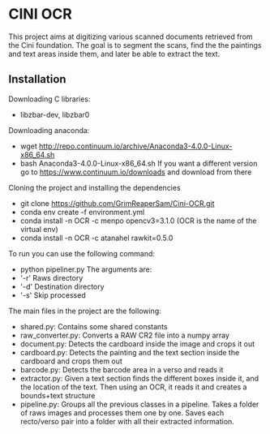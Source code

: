 CINI OCR
========

This project aims at digitizing various scanned documents retrieved from the Cini foundation.
The goal is to segment the scans, find the the paintings and text areas inside them, and later be able to extract the text.

Installation
------------

Downloading C libraries: 
 * libzbar-dev, libzbar0
 
Downloading anaconda:
 * wget http://repo.continuum.io/archive/Anaconda3-4.0.0-Linux-x86_64.sh
 * bash Anaconda3-4.0.0-Linux-x86_64.sh
If you want a different version go to https://www.continuum.io/downloads 
and download from there

Cloning the project and installing the dependencies
 * git clone https://github.com/GrimReaperSam/Cini-OCR.git
 * conda env create -f environment.yml
 * conda install -n OCR -c menpo opencv3=3.1.0 (OCR is the name of the virtual env)
 * conda install -n OCR -c atanahel rawkit=0.5.0
 
To run you can use the following command:
 * python pipeliner.py
The arguments are:
 * '-r' Raws directory
 * '-d' Destination directory
 * '-s' Skip processed
 
The main files in the project are the following:
 * shared.py: Contains some shared constants
 * raw_converter.py: Converts a RAW CR2 file into a numpy array
 * document.py: Detects the cardboard inside the image and crops it out
 * cardboard.py: Detects the painting and the text section inside the cardboard and crops them out
 * barcode.py: Detects the barcode area in a verso and reads it
 * extractor.py: Given a text section finds the different boxes inside it, and the location of the text.
                 Then using an OCR, it reads it and creates a bounds+text structure
 * pipeline.py: Groups all the previous classes in a pipeline. Takes a folder of raws images and processes them one by one.
                Saves each recto/verso pair into a folder with all their extracted information.
 

